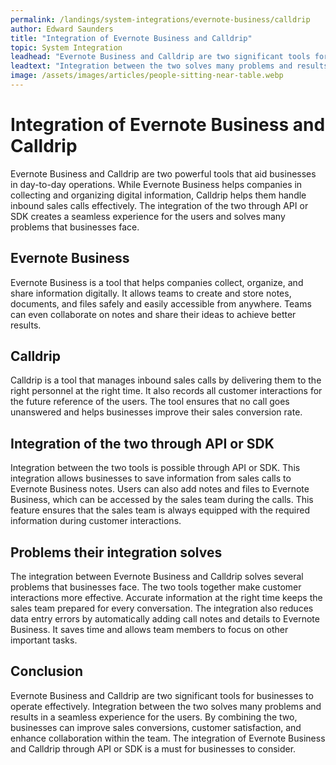 ```yaml
---
permalink: /landings/system-integrations/evernote-business/calldrip
author: Edward Saunders
title: "Integration of Evernote Business and Calldrip"
topic: System Integration
leadhead: "Evernote Business and Calldrip are two significant tools for businesses to operate effectively"
leadtext: "Integration between the two solves many problems and results in a seamless experience for the users. By combining the two, businesses can improve sales conversions, customer satisfaction, and enhance collaboration within the team. The integration of Evernote Business and Calldrip through API or SDK is a must for businesses to consider."
image: /assets/images/articles/people-sitting-near-table.webp
---
```

<div class="arttext">  <h1>Integration of Evernote Business and Calldrip</h1>
  
  <p>Evernote Business and Calldrip are two powerful tools that aid businesses in day-to-day operations. While Evernote Business helps companies in collecting and organizing digital information, Calldrip helps them handle inbound sales calls effectively. The integration of the two through API or SDK creates a seamless experience for the users and solves many problems that businesses face.</p>
  
  <h2>Evernote Business</h2>
  <p>Evernote Business is a tool that helps companies collect, organize, and share information digitally. It allows teams to create and store notes, documents, and files safely and easily accessible from anywhere. Teams can even collaborate on notes and share their ideas to achieve better results.</p>

  <h2>Calldrip</h2>
  <p>Calldrip is a tool that manages inbound sales calls by delivering them to the right personnel at the right time. It also records all customer interactions for the future reference of the users. The tool ensures that no call goes unanswered and helps businesses improve their sales conversion rate.</p>

  <h2>Integration of the two through API or SDK</h2>
  <p>Integration between the two tools is possible through API or SDK. This integration allows businesses to save information from sales calls to Evernote Business notes. Users can also add notes and files to Evernote Business, which can be accessed by the sales team during the calls. This feature ensures that the sales team is always equipped with the required information during customer interactions.</p>

  <h2>Problems their integration solves</h2>
  <p>The integration between Evernote Business and Calldrip solves several problems that businesses face. The two tools together make customer interactions more effective. Accurate information at the right time keeps the sales team prepared for every conversation. The integration also reduces data entry errors by automatically adding call notes and details to Evernote Business. It saves time and allows team members to focus on other important tasks.</p>

  <h2>Conclusion</h2>
  <p>Evernote Business and Calldrip are two significant tools for businesses to operate effectively. Integration between the two solves many problems and results in a seamless experience for the users. By combining the two, businesses can improve sales conversions, customer satisfaction, and enhance collaboration within the team. The integration of Evernote Business and Calldrip through API or SDK is a must for businesses to consider.</p>
</div>